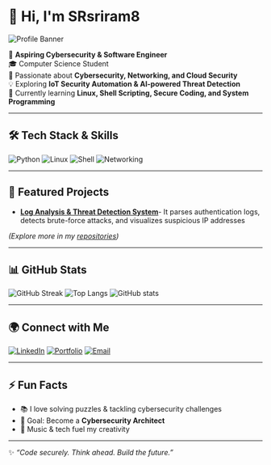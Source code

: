 # 👋 Hi, I'm SRsriram8

![Profile Banner](https://img.shields.io/badge/-Cybersecurity%20%7C%20Software%20Engineer-0A192F?style=for-the-badge&logo=github&logoColor=white)

🚀 **Aspiring Cybersecurity & Software Engineer**  
🎓 Computer Science Student  
🔐 Passionate about **Cybersecurity, Networking, and Cloud Security**  
💡 Exploring **IoT Security Automation & AI-powered Threat Detection**  
🌱 Currently learning **Linux, Shell Scripting, Secure Coding, and System Programming**

---

## 🛠️ Tech Stack & Skills

![Python](https://img.shields.io/badge/-Python-3776AB?style=flat&logo=python&logoColor=white)
![Linux](https://img.shields.io/badge/-Linux-FCC624?style=flat&logo=linux&logoColor=black)
![Shell](https://img.shields.io/badge/-Shell_Scripting-4EAA25?style=flat&logo=gnu-bash&logoColor=white)
![Networking](https://img.shields.io/badge/-Networking-0078D4?style=flat&logo=cisco&logoColor=white)

---

## 📌 Featured Projects

- **[Log Analysis & Threat Detection System](https://github.com/SRsriram8/log-analysis-threat-detection)**- It parses authentication logs, detects brute-force attacks, and visualizes suspicious IP addresses

*(Explore more in my [repositories](https://github.com/SRsriram8?tab=repositories))*

---

## 📊 GitHub Stats

![GitHub Streak](https://github-readme-streak-stats.herokuapp.com/?user=SRsriram8&theme=dark&hide_border=true)
![Top Langs](https://github-readme-stats.vercel.app/api/top-langs/?username=SRsriram8&layout=compact&theme=dark&hide_border=true)
![GitHub stats](https://github-readme-stats.vercel.app/api?username=SRsriram8&show_icons=true&theme=dark&hide_border=true)

---

## 🌍 Connect with Me

[![LinkedIn](https://img.shields.io/badge/LinkedIn-blue?style=flat&logo=linkedin&logoColor=white)](https://www.linkedin.com/in/sriram-s-2358962bb)
[![Portfolio](https://img.shields.io/badge/Portfolio-000000?style=flat&logo=vercel&logoColor=white)](https://yourportfolio.com)
[![Email](https://img.shields.io/badge/Email-D14836?style=flat&logo=gmail&logoColor=white)](mailto:SRsriram9080@gmail.com)

---

## ⚡ Fun Facts

- 📚 I love solving puzzles & tackling cybersecurity challenges
- 🎯 Goal: Become a **Cybersecurity Architect**
- 🎵 Music & tech fuel my creativity

---
✨ _“Code securely. Think ahead. Build the future.”_